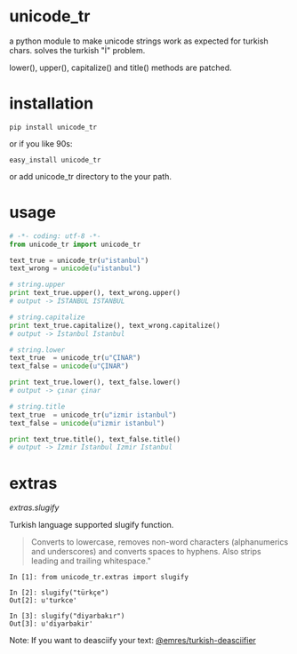 unicode_tr
==========

a python module to make unicode strings work as expected for turkish chars. solves the turkish "İ" problem.

lower(), upper(), capitalize() and title() methods are patched.

installation
==========

```
pip install unicode_tr
```
or if you like 90s:

```
easy_install unicode_tr
```

or add unicode_tr directory to the your path.

usage
============

```python
# -*- coding: utf-8 -*-
from unicode_tr import unicode_tr

text_true = unicode_tr(u"istanbul")
text_wrong = unicode(u"istanbul")

# string.upper
print text_true.upper(), text_wrong.upper()
# output -> İSTANBUL ISTANBUL

# string.capitalize
print text_true.capitalize(), text_wrong.capitalize()
# output -> İstanbul Istanbul

# string.lower
text_true  = unicode_tr(u"ÇINAR")
text_false = unicode(u"ÇINAR")

print text_true.lower(), text_false.lower()
# output -> çınar çinar

# string.title
text_true  = unicode_tr(u"izmir istanbul")
text_false = unicode(u"izmir istanbul")

print text_true.title(), text_false.title()
# output -> İzmir İstanbul Izmir Istanbul


```

extras
============
*extras.slugify*

Turkish language supported slugify function.

> Converts to lowercase, removes non-word characters (alphanumerics and
> underscores) and converts spaces to hyphens. Also strips leading and
> trailing whitespace."

```
In [1]: from unicode_tr.extras import slugify

In [2]: slugify("türkçe")
Out[2]: u'turkce'

In [3]: slugify("diyarbakır")
Out[3]: u'diyarbakir'

```

Note: If you want to deasciify your text: <a href="https://github.com/emres/turkish-deasciifier">@emres/turkish-deasciifier</a>




